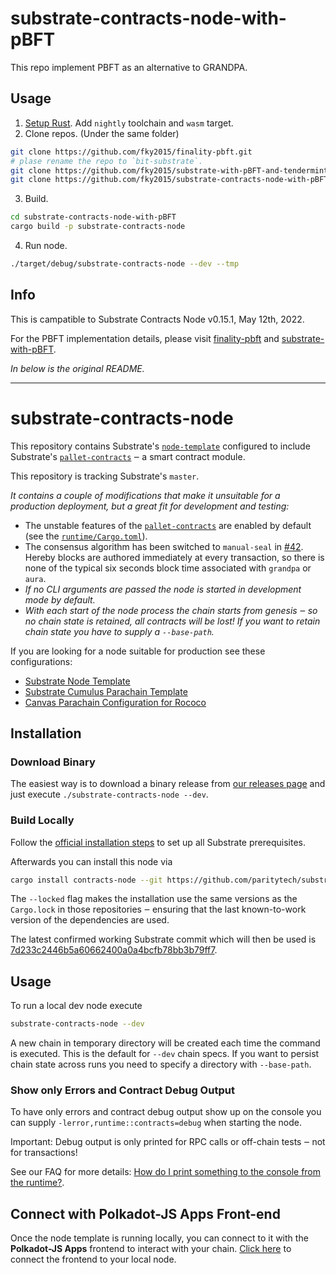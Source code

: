 # substrate-contracts-node-with-pBFT

This repo implement PBFT as an alternative to GRANDPA.

## Usage

1. [Setup Rust](https://docs.substrate.io/main-docs/install/). Add `nightly` toolchain and `wasm` target.
2. Clone repos. (Under the same folder)

```bash
git clone https://github.com/fky2015/finality-pbft.git
# plase rename the repo to `bit-substrate`.
git clone https://github.com/fky2015/substrate-with-pBFT-and-tendermint.git bit-substrate
git clone https://github.com/fky2015/substrate-contracts-node-with-pBFT.git
```

3. Build.

```bash
cd substrate-contracts-node-with-pBFT
cargo build -p substrate-contracts-node
```

4. Run node.

```bash
./target/debug/substrate-contracts-node --dev --tmp
```

## Info

This is campatible to Substrate Contracts Node v0.15.1, May 12th, 2022.

For the PBFT implementation details, please visit [finality-pbft](https://github.com/fky2015/finality-pbft) and [substrate-with-pBFT](https://github.com/fky2015/substrate-with-pBFT-and-tendermint).


*In below is the original README.*

---

# substrate-contracts-node

This repository contains Substrate's [`node-template`](https://github.com/paritytech/substrate/tree/master/bin/node-template)
configured to include Substrate's [`pallet-contracts`](https://github.com/paritytech/substrate/tree/master/frame/contracts)
‒ a smart contract module.

This repository is tracking Substrate's `master`.

_It contains a couple of modifications that make it unsuitable for a
production deployment, but a great fit for development and testing:_

* The unstable features of the [`pallet-contracts`](https://github.com/paritytech/substrate/tree/master/frame/contracts)
  are enabled by default (see the [`runtime/Cargo.toml`](https://github.com/paritytech/substrate-contracts-node/blob/main/runtime/Cargo.toml)).
* The consensus algorithm has been switched to `manual-seal` in
  [#42](https://github.com/paritytech/substrate-contracts-node/pull/42).
  Hereby blocks are authored immediately at every transaction, so there
  is none of the typical six seconds block time associated with `grandpa` or `aura`.
* _If no CLI arguments are passed the node is started in development mode
  by default._
* _With each start of the node process the chain starts from genesis ‒ so no
  chain state is retained, all contracts will be lost! If you want to retain
  chain state you have to supply a `--base-path`._

If you are looking for a node suitable for production see these configurations:

* [Substrate Node Template](https://github.com/paritytech/substrate/tree/master/bin/node-template)
* [Substrate Cumulus Parachain Template](https://github.com/paritytech/cumulus/tree/master/parachain-template)
* [Canvas Parachain Configuration for Rococo](https://github.com/paritytech/cumulus/tree/master/polkadot-parachains/canvas-kusama)

## Installation

### Download Binary

The easiest way is to download a binary release from [our releases page](https://github.com/paritytech/substrate-contracts-node/releases)
and just execute `./substrate-contracts-node --dev`.

### Build Locally

Follow the [official installation steps](https://docs.substrate.io/v3/getting-started/installation/)
to set up all Substrate prerequisites.

Afterwards you can install this node via

```bash
cargo install contracts-node --git https://github.com/paritytech/substrate-contracts-node.git --force --locked
```

The `--locked` flag makes the installation use the same versions
as the `Cargo.lock` in those repositories ‒ ensuring that the last
known-to-work version of the dependencies are used.

The latest confirmed working Substrate commit which will then be used is
[7d233c2446b5a60662400a0a4bcfb78bb3b79ff7](https://github.com/paritytech/substrate/tree/7d233c2446b5a60662400a0a4bcfb78bb3b79ff7).

## Usage

To run a local dev node execute

```bash
substrate-contracts-node --dev
```

A new chain in temporary directory will be created each time the command is executed. This is the
default for `--dev` chain specs. If you want to persist chain state across runs you need to
specify a directory with `--base-path`.

### Show only Errors and Contract Debug Output

To have only errors and contract debug output show up on the console you can
supply `-lerror,runtime::contracts=debug` when starting the node.

Important: Debug output is only printed for RPC calls or off-chain tests ‒ not for transactions!

See our FAQ for more details:
[How do I print something to the console from the runtime?](https://paritytech.github.io/ink-docs/faq/#how-do-i-print-something-to-the-console-from-the-runtime).

## Connect with Polkadot-JS Apps Front-end

Once the node template is running locally, you can connect to it with the **Polkadot-JS Apps**
frontend to interact with your chain.
[Click here](https://polkadot.js.org/apps/#/explorer?rpc=ws://localhost:9944) to connect the frontend
to your local node.
